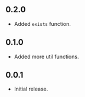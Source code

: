 ## 0.2.0

- Added `exists` function.

## 0.1.0

- Added more util functions.

## 0.0.1

- Initial release.
